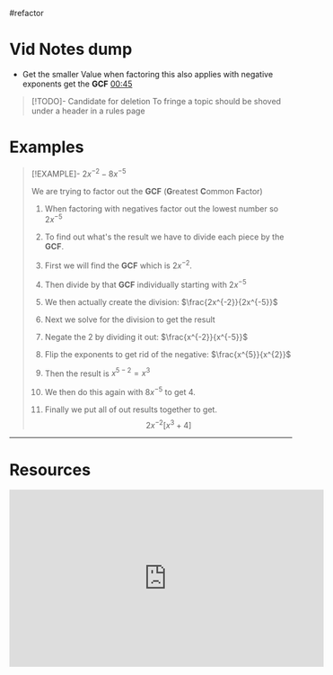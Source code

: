 #refactor
# Vid Notes dump 
* Get the smaller Value when factoring this also applies with negative exponents get the **GCF** [00:45](https://www.youtube.com/watch?app=desktop&v=dOuI8pvevcw#t=45.09272695994568)



> [!TODO]- Candidate for deletion
> To fringe a topic should be shoved under a header in a rules page


# Examples 

> [!EXAMPLE]- $2x^{-2} - 8x^{-5}$
> 
> 
> We are trying to factor out the **GCF** (**G**reatest **C**ommon **F**actor)
>  
> 1. When factoring with negatives factor out the lowest number so $2x^{-5}$ 
> 
> 2. To find out what's the result we have to divide each piece by the **GCF**. 
> 	1. First we will find the **GCF** which is $2x^{-2}$. 
> 	2. Then divide by that **GCF** individually starting with  $2x^{-5}$
> 	3. We then actually create the division:  $\frac{2x^{-2}}{2x^{-5}}$
> 
> 
> 
> 3. Next we solve for the division to get the result 
> 	1. Negate the 2 by dividing it out: $\frac{x^{-2}}{x^{-5}}$
> 	2. Flip the exponents to get rid of the negative: $\frac{x^{5}}{x^{2}}$
> 	3. Then the result is $x^{5-2}=x^3$
> 
> 4. We then do this again with $8x^{-5}$ to get $4$.
> 
> 5. Finally we put all of out results together to get.
> $$2x^{-2}[x^3+4]$$

---
# Resources 
<iframe width="560" height="315" src="https://www.youtube.com/embed/dOuI8pvevcw?si=3awaTINvYyocdhMT" title="YouTube video player" frameborder="0" allow="accelerometer; autoplay; clipboard-write; encrypted-media; gyroscope; picture-in-picture; web-share" allowfullscreen></iframe>